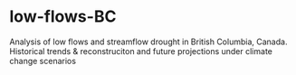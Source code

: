 # low-flows-BC
Analysis of low flows and streamflow drought in British Columbia, Canada. Historical trends &amp; reconstruciton and future projections under climate change scenarios
